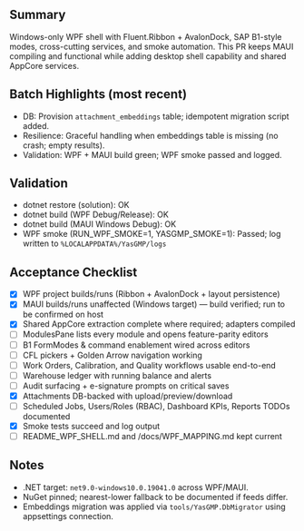 <!-- Set PR title exactly: WPF Shell (.NET 9) + Full YasGMP Integration (B1-style Docking/Ribbon) -->

## Summary

Windows-only WPF shell with Fluent.Ribbon + AvalonDock, SAP B1-style modes, cross-cutting services, and smoke automation. This PR keeps MAUI compiling and functional while adding desktop shell capability and shared AppCore services.

## Batch Highlights (most recent)
- DB: Provision `attachment_embeddings` table; idempotent migration script added.
- Resilience: Graceful handling when embeddings table is missing (no crash; empty results).
- Validation: WPF + MAUI build green; WPF smoke passed and logged.

## Validation
- dotnet restore (solution): OK
- dotnet build (WPF Debug/Release): OK
- dotnet build (MAUI Windows Debug): OK
- WPF smoke (RUN_WPF_SMOKE=1, YASGMP_SMOKE=1): Passed; log written to `%LOCALAPPDATA%/YasGMP/logs`

## Acceptance Checklist
- [x] WPF project builds/runs (Ribbon + AvalonDock + layout persistence)
- [x] MAUI builds/runs unaffected (Windows target) — build verified; run to be confirmed on host
- [x] Shared AppCore extraction complete where required; adapters compiled
- [ ] ModulesPane lists every module and opens feature-parity editors
- [ ] B1 FormModes & command enablement wired across editors
- [ ] CFL pickers + Golden Arrow navigation working
- [ ] Work Orders, Calibration, and Quality workflows usable end-to-end
- [ ] Warehouse ledger with running balance and alerts
- [ ] Audit surfacing + e-signature prompts on critical saves
- [x] Attachments DB-backed with upload/preview/download
- [ ] Scheduled Jobs, Users/Roles (RBAC), Dashboard KPIs, Reports TODOs documented
- [x] Smoke tests succeed and log output
- [ ] README_WPF_SHELL.md and /docs/WPF_MAPPING.md kept current

## Notes
- .NET target: `net9.0-windows10.0.19041.0` across WPF/MAUI.
- NuGet pinned; nearest-lower fallback to be documented if feeds differ.
- Embeddings migration was applied via `tools/YasGMP.DbMigrator` using appsettings connection.

